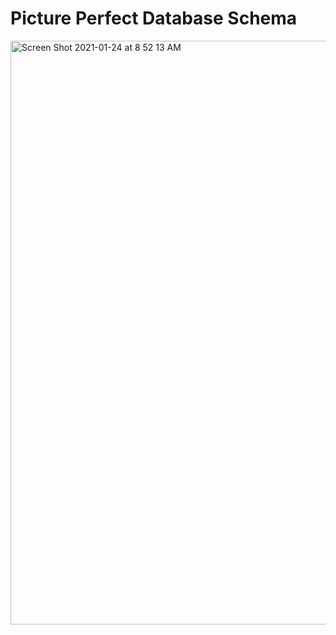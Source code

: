 # Picture Perfect Database Schema

<img width="934" alt="Screen Shot 2021-01-24 at 8 52 13 AM" src="https://user-images.githubusercontent.com/55333197/105634044-be9faf80-5e21-11eb-9b8b-99ba7204a1eb.png">
